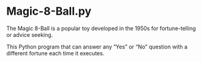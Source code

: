 # Magic-8-Ball.py

The Magic 8-Ball is a popular toy developed in the 1950s for fortune-telling or advice seeking.

This Python program that can answer any “Yes” or “No” question with a different fortune each time it executes.

    

